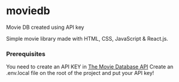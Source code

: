 # moviedb
Movie DB created using API key


Simple movie library made with HTML, CSS, JavaScript & React.js.

<h3>Prerequisites</h3>

You need to create an API KEY in <a href="https://www.themoviedb.org/documentation/api">The Movie Database API</a> Create an .env.local file on the root of the project and put your API key!
